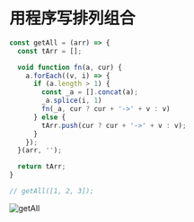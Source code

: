 # 用程序写排列组合

```js
const getAll = (arr) => {
  const tArr = [];

  void function fn(a, cur) {
    a.forEach((v, i) => {
      if (a.length > 1) {
        const _a = [].concat(a);
        _a.splice(i, 1)
        fn(_a, cur ? cur + '->' + v : v)
      } else {
        tArr.push(cur ? cur + '->' + v : v);
      }
    });
  }(arr, '');

  return tArr;
}

// getAll([1, 2, 3]);
```

![getAll](https://github.com/shiyangzhaoa/easy-tips/blob/master/img/get_all.jpg)